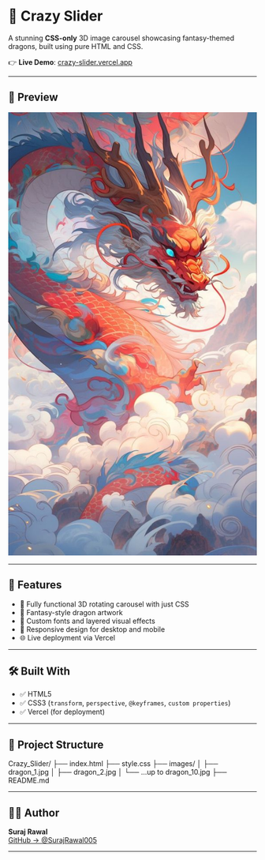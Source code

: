 # 🐉 Crazy Slider

A stunning **CSS-only** 3D image carousel showcasing fantasy-themed dragons, built using pure HTML and CSS. 

👉 **Live Demo**: [crazy-slider.vercel.app](https://crazy-slider-delta.vercel.app/)

---

## 📸 Preview

![Crazy Slider Preview](./images/dragon_1.jpg)

---

## 🚀 Features

- 🔁 Fully functional 3D rotating carousel with just CSS
- 🐲 Fantasy-style dragon artwork
- 🎨 Custom fonts and layered visual effects
- 📱 Responsive design for desktop and mobile
- 🌐 Live deployment via Vercel

---

## 🛠️ Built With

- ✅ HTML5
- ✅ CSS3 (`transform`, `perspective`, `@keyframes`, `custom properties`)
- ✅ Vercel (for deployment)

---

## 📁 Project Structure

Crazy_Slider/
├── index.html
├── style.css
├── images/
│ ├── dragon_1.jpg
│ ├── dragon_2.jpg
│ └── ...up to dragon_10.jpg
├── README.md



---

## 🧙‍♂️ Author

**Suraj Rawal**  
[GitHub → @SurajRawal005](https://github.com/SurajRawal005)

---
